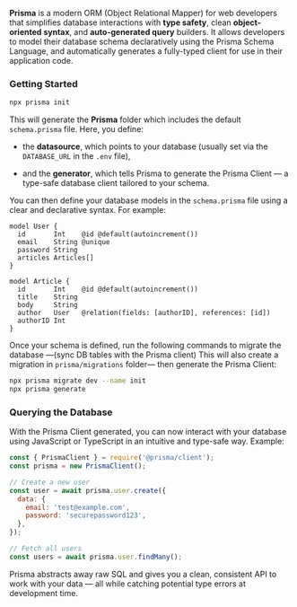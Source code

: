 **Prisma** is a modern ORM (Object Relational Mapper) for web developers that simplifies database interactions with **type safety**, clean **object-oriented syntax**, and **auto-generated query** builders. It allows developers to model their database schema declaratively using the Prisma Schema Language, and automatically generates a fully-typed client for use in their application code.

### Getting Started

```bash
npx prisma init 
```

This will generate the **Prisma** folder which includes the default `schema.prisma` file. Here, you define:

- the **datasource**, which points to your database (usually set via the `DATABASE_URL` in the `.env` file),
    
- and the **generator**, which tells Prisma to generate the Prisma Client — a type-safe database client tailored to your schema.
    

You can then define your database models in the `schema.prisma` file using a clear and declarative syntax. For example:
```prisma 
model User {
  id       Int    @id @default(autoincrement())
  email    String @unique
  password String
  articles Articles[]
}

model Article {
  id       Int    @id @default(autoincrement())
  title    String 
  body     String
  author   User   @relation(fields: [authorID], references: [id])
  authorID Int
}
```

Once your schema is defined, run the following commands to migrate the database —(sync DB tables with the Prisma client) This will also create a migration in `prisma/migrations` folder— then generate the Prisma Client:

```bash
npx prisma migrate dev --name init
npx prisma generate
```


### Querying the Database 

With the Prisma Client generated, you can now interact with your database using JavaScript or TypeScript in an intuitive and type-safe way. Example:

```js
const { PrismaClient } = require('@prisma/client');
const prisma = new PrismaClient();

// Create a new user
const user = await prisma.user.create({
  data: {
    email: 'test@example.com',
    password: 'securepassword123',
  },
});

// Fetch all users
const users = await prisma.user.findMany();
```

Prisma abstracts away raw SQL and gives you a clean, consistent API to work with your data — all while catching potential type errors at development time.